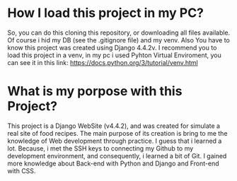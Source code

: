 # How I load this project in my PC?
So, you can do this cloning this repository, or downloading all files available. Of course i hid my DB (see the .gitignore file) and my venv. Also You have to know this 
project was created using Django 4.4.2v. I recommend you to load this project in a venv, in my pc i used Pyhton Virtual Enviroment, you can see it in this 
link: https://docs.python.org/3/tutorial/venv.html

# What is my porpose with this Project?
This project is a Django WebSite (v4.4.2), and was created for simulate a real site of food recipes. The main purpose of its creation is bring to me the knowledge of Web 
development through practice. I guess that i learned a lot. Because, i met the SSH keys to connecting my Github to my development environment, and consequently, 
i learned a bit of Git. I gained more knowledge about Back-end with Python and Django and Front-end with CSS. 
